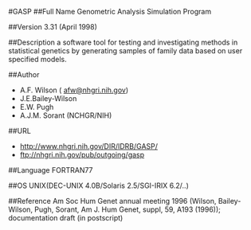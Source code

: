 #GASP
##Full Name
Genometric Analysis Simulation Program

##Version
3.31 (April 1998)

##Description
a software tool for testing and investigating methods in statistical genetics by generating samples of family data based on user specified models.

##Author
* A.F. Wilson ( afw@nhgri.nih.gov)
* J.E.Bailey-Wilson
* E.W. Pugh
* A.J.M. Sorant (NCHGR/NIH)

##URL
* http://www.nhgri.nih.gov/DIR/IDRB/GASP/
* ftp://nhgri.nih.gov/pub/outgoing/gasp

##Language
FORTRAN77

##OS
UNIX(DEC-UNIX 4.0B/Solaris 2.5/SGI-IRIX 6.2/..)

##Reference
Am Soc Hum Genet annual meeting 1996 (Wilson, Bailey-Wilson, Pugh, Sorant, Am J. Hum Genet, suppl, 59, A193 (1996)); documentation draft (in postscript)

